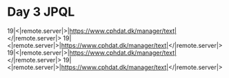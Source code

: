 # Day 3 JPQL
19|<|remote.server|>|https://www.cphdat.dk/manager/text|</|remote.server|>	19|<|remote.server|>|https://www.cphdat.dk/manager/text|</|remote.server|>	19|<|remote.server|>|https://www.cphdat.dk/manager/text|</|remote.server|>	19|<|remote.server|>|https://www.cphdat.dk/manager/text|</|remote.server|>